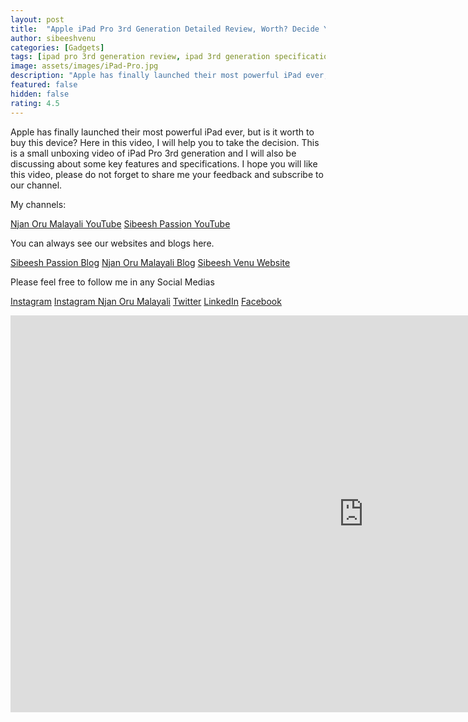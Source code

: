 ```yaml
---
layout: post
title:  "Apple iPad Pro 3rd Generation Detailed Review, Worth? Decide Yourself!"
author: sibeeshvenu
categories: [Gadgets]
tags: [ipad pro 3rd generation review, ipad 3rd generation specification, is it worth to buy ipad pro 3rd generation, apple accessories, ipad pro camera quality, ipad pro processor, ipad pro vs surface book, ipad pro vs dell, ipad pro power, apple with usb type c, apple, ipad, ipad pro, ipad pro 3rd generation, 3rd generation ipad, ipad review, iphone 3rd generation, njan oru malayali, njanoru malayali, i am a mallu, sibeesh passion]
image: assets/images/iPad-Pro.jpg
description: "Apple has finally launched their most powerful iPad ever, but is it worth to buy this device? Here in this video, I will help you to take the decision. This is a small unboxing video of iPad Pro 3rd generation and I will also be discussing about some key features and specifications. I hope you will like this video, please do not forget to share me your feedback and subscribe to our channel.  "
featured: false
hidden: false
rating: 4.5
---
```


Apple has finally launched their most powerful iPad ever, but is it worth to buy this device? Here in this video, I will help you to take the decision. This is a small unboxing video of iPad Pro 3rd generation and I will also be discussing about some key features and specifications. I hope you will like this video, please do not forget to share me your feedback and subscribe to our channel.  

My channels:

<a href="https://www.youtube.com/njanorumalayali">Njan Oru Malayali YouTube</a>
<a href="https://www.youtube.com/sibeeshpassion">Sibeesh Passion YouTube</a>

You can always see our websites and blogs here.

<a href="https://sibeeshpassion.com/">Sibeesh Passion Blog</a>
<a href="https://njanorumalayali.com/">Njan Oru Malayali Blog</a>
<a href="https://sibeeshvenu.com/">Sibeesh Venu Website</a>

Please feel free to follow me in any Social Medias

<a href="https://www.instagram.com/sibeeshvenu/">Instagram</a>
<a href="https://www.instagram.com/njanoru.malayali/">Instagram Njan Oru Malayali</a>
<a href="https://twitter.com/SibeeshVenu">Twitter</a>
<a href="https://www.linkedin.com/in/SibeeshVenu">LinkedIn</a>
<a href="https://www.facebook.com/SibeeshVenu">Facebook</a>


<iframe width="1129" height="635" src="https://www.youtube.com/embed/BU0_9Q3oauI" frameborder="0" allow="accelerometer; autoplay; encrypted-media; gyroscope; picture-in-picture" allowfullscreen></iframe>